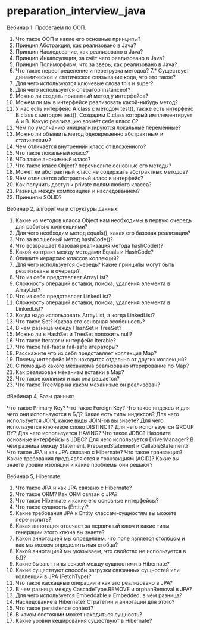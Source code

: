 # preparation_interview_java
Вебинар 1. Пробегаем по ООП.

1.  Что такое ООП и какие его основные принципы?
2.  Принцип Абстракция, как реализовано в Java?
3.  Принцип Наследование, как реализовано в Java?
4.  Принцип Инкапсуляция, за счёт чего реализовано в Java?
5.  Принцип Полиморфизм, что за зверь, как реализовано в Java?
6.  Что такое переопределение и перегрузка методов?
7.* Существует динамическое и статическое связывание кода, что это такое?
8.  Для чего используются ключевые слова this и super?
9.  Для чего используется оператор instanceof?
10. Можно ли создать приватный метод у интерфейса?
11. Можем ли мы в интерфейсе реализовать какой-нибудь метод?
12. У нас есть интерфейс A.class с методом test(), также есть интерфейс B.class с методом test(). 
	Создадим C.class который имплементирует A и B. Какую реализацию возмёт себе класс C?
13. Чем по умолчанию инициализируются локальные переменные?
14. Можно ли объявить метод одновременно абстрактным и статическим?
15. Чем отличается внутренний класс от вложенного?
16. Что такое локальный класс?
17. ЧТо такое анонимный класс?
18. Что такое класс Object? перечислите основные его методы?
19. Может ли абстрактный класс не содержать абстрактных методов?
20. Чем отличается абстрактный класс и интерфейс?
21. Как получить доступ к private полям любого класса?
22. Разница между композицией и наследованием?
23. Принципы SOLID?

Вебинар 2, алгоритмы и структуры данных:

1.  Какие из методов класса Object нам необходимы в первую очередь для работы с коллекциями?
2.  Для чего необходим метод equals(), какая его базовая реализация?
3.  Что за волшебный метод hashCode()?
4.  Что возвращает базовая реализация метода hashCode()?
5.  Какой контракт между методами Equals и HashCode?
6.  Опишите иерархию классов коллекций?
7.  Для чего используется очередь? Какие принципы могут быть реализованы в очереди?
8.  Что из себя представляет ArrayList?
9.  Сложность операций вставки, поиска, удаления элемента в ArrayList?
8.  Что из себя представляет LinkedList?
9.  Сложность операций вставки, поиска, удаления элемента в LinkedList?
10. Когда надо использовать ArrayList, а когда LinkedList?
11. Что такое Set? Какова его основная особенность?
12. В чем разница между HashSet и TreeSet?
13. Можно ли в HashSet и TreeSet положить null?
14. Что такое Iterator и интерфейс Iterable?
15. Что такое fail-fast и fail-safe итераторы?
16. Расскажите что из себя представляет коллекция Map?
17. Почему интерфейс Map находится отдельно от других коллекций?
18. C помощью какого механизма реализовано итерирование по Map?
19. Как реализован механизм вставки в Map?
20. Что такое коллизия и как она решается?
21. Что такое TreeMap на каком механизме он реализован? 

#Вебинар 4, Базы данных:

Что такое Primary Key?
Что такое Foreign Key?
Что такое индексы и для чего они используются в БД?
Какие есть типы индексов?
Для чего используется JOIN, какие виды JOIN-ов вы знаете?
Для чего используется ключевое слово DISTINCT?
Для чего используется GROUP BY?
Для чего используется HAVING?
Что такое JDBC?
Назовите основные интерфейсы в JDBC?
Для чего используется DriverManager?
В чём разница между Statement, PreparedStatement и CallableStatement?
Что такое JPA и как JPA связано с Hibernate?
Что такое транзакция?
Какие требования предъявляются к транзакциям (ACID)?
Какие вы знаете уровни изоляции и какие проблемы они решают?

Вебинар 5, Hibernate:

1.  Что такое JPA и как JPA связано с Hibernate?
2.  Что такое ORM? Как ORM связан с JPA?
3.  Что такое Hibernate и какие его основные интерфейсы?
4.  Что такое сущность (Entity)?
5.  Какие требования JPA к Entity классам-сущностям вы можете перечислить?
6.  Какая аннотация отвечает за первичный ключ и какие типы генерации этого ключа вы знаете?
7.  Какой аннотацией мы определяем, что поле является столбцом и как мы можем определить имя стобца?
8.  Какой аннотацией мы указываем, что свойство не используется в БД?
9.  Какие бывают типы связей между сущностями в Hibernate?
10. Какие существуют способы загрузки связанных сущностей или коллекций в JPA (FetchType)?
11. Что такое каскадные операции и как это реализовано в JPA?
12. В чем разница между CascadeType.REMOVE и orphanRemoval в JPA?
13. Для чего используется Embeddable и Embedded, в чём разница?
14. Наследование в Hibernate? Стратегии и аннотации для этого?
15. Что такое persistence context? 
16. В каком состоянии может находиться сущность?
17. Какие уровни кеширования существуют в Hibernate?
